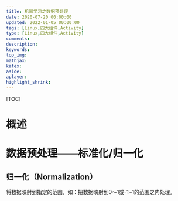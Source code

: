 ```yaml
---
title: 机器学习之数据预处理
date: 2020-07-20 00:00:00
updated: 2022-01-05 00:00:00
tags: [Linux,四大组件,Activity]
type: [Linux,四大组件,Activity]
comments:  
description:  
keywords:  
top_img:
mathjax:
katex:
aside:
aplayer:
highlight_shrink:
---
```


[TOC]

# 概述



# 数据预处理——标准化/归一化



## 归一化（**Normalization**）

将数据映射到指定的范围，如：把数据映射到0～1或-1~1的范围之内处理。